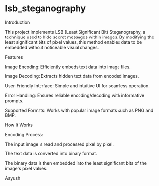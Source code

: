 # lsb_steganography

Introduction

This project implements LSB (Least Significant Bit) Steganography, a technique used to hide secret messages within images. By modifying the least significant bits of pixel values, this method enables data to be embedded without noticeable visual changes.

Features

Image Encoding: Efficiently embeds text data into image files.

Image Decoding: Extracts hidden text data from encoded images.

User-Friendly Interface: Simple and intuitive UI for seamless operation.

Error Handling: Ensures reliable encoding/decoding with informative prompts.

Supported Formats: Works with popular image formats such as PNG and BMP.

How It Works

Encoding Process:

The input image is read and processed pixel by pixel.

The text data is converted into binary format.

The binary data is then embedded into the least significant bits of the image's pixel values.


Aayush
